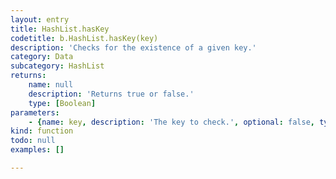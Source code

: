 ```yaml
---
layout: entry
title: HashList.hasKey
codetitle: b.HashList.hasKey(key)
description: 'Checks for the existence of a given key.'
category: Data
subcategory: HashList
returns:
    name: null
    description: 'Returns true or false.'
    type: [Boolean]
parameters:
    - {name: key, description: 'The key to check.', optional: false, type: [String]}
kind: function
todo: null
examples: []

---
```

